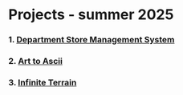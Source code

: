 # Projects - summer 2025


### 1. [Department Store Management System](./DSMS/)
### 2. [Art to Ascii](./A2A/)
### 3. [Infinite Terrain](./INF_T/)
